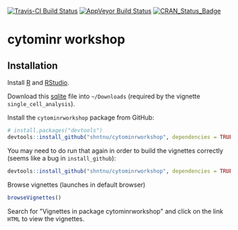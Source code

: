 [![Travis-CI Build Status](https://travis-ci.org/shntnu/cytominrworkshop.svg?branch=master)](https://travis-ci.org/shntnu/cytominrworkshop)
[![AppVeyor Build Status](https://ci.appveyor.com/api/projects/status/github/shntnu/cytominrworkshop?branch=master&svg=true)](https://ci.appveyor.com/project/shntnu/cytominrworkshop)
[![CRAN_Status_Badge](http://www.r-pkg.org/badges/version/cytominrworkshop)](https://cran.r-project.org/package=cytominrworkshop)

# cytominr workshop

## Installation

Install [R](https://www.r-project.org) and [RStudio](https://www.rstudio.com/).

Download this [sqlite](https://s3.amazonaws.com/imaging-platform-collaborator/2016_09_09_cytominr_workshop/ljosa_jbiomolscreen_2013.sqlite) file into `~/Downloads` (required by the vignette `single_cell_analysis`).

Install the `cytominrworkshop` package from GitHub:

```R
# install.packages("devtools")
devtools::install_github("shntnu/cytominrworkshop", dependencies = TRUE, build_vignettes = TRUE)
```

You may need to do run that again in order to build the vignettes correctly (seems like a bug in `install_github`):
```R
devtools::install_github("shntnu/cytominrworkshop", dependencies = TRUE, build_vignettes = TRUE, force = TRUE)
```

Browse vignettes (launches in default browser)
```R
browseVignettes()
```

Search for "Vignettes in package cytominrworkshop" and click on the link `HTML` to view the vignettes.


